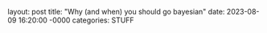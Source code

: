 layout: post
title: "Why (and when) you should go bayesian"
date: 2023-08-09 16:20:00 -0000
categories: STUFF
